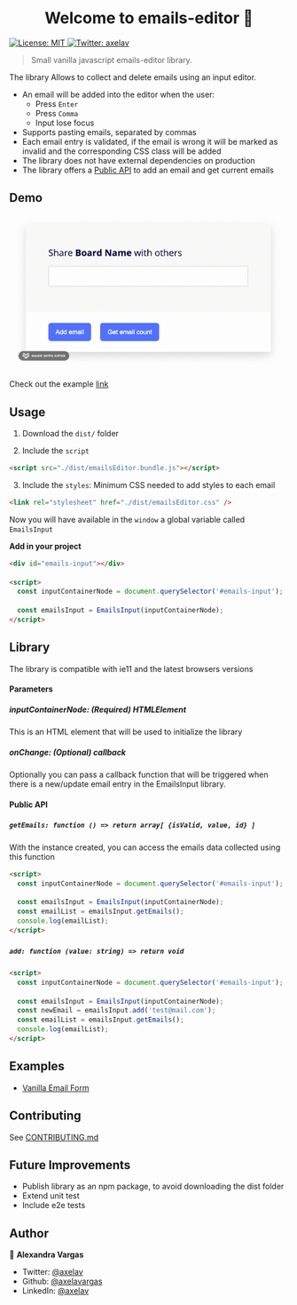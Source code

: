 <h1 align="center">Welcome to emails-editor 👋</h1>
<p>
  <a href="#" target="_blank">
    <img alt="License: MIT" src="https://img.shields.io/badge/License-MIT-yellow.svg" />
  </a>
  <a href="https://twitter.com/axelav" target="_blank">
    <img alt="Twitter: axelav" src="https://img.shields.io/twitter/follow/axelav.svg?style=social" />
  </a>
</p>

> Small vanilla javascript emails-editor library.

The library Allows to collect and delete emails using an input editor.

- An email will be added into the editor when the user:
  - Press `Enter`
  - Press `Comma`
  - Input lose focus
- Supports pasting emails, separated by commas
- Each email entry is validated, if the email is wrong it will be marked as invalid and the corresponding CSS class will be added
- The library does not have external dependencies on production
- The library offers a [Public API]('#public-api') to add an email and get current emails

## Demo

![Demo](EmailsEditorDemo.gif)

Check out the example [link](https://axelavargas.github.io/emails-editor/)

## Usage

1. Download the `dist/` folder

2. Include the `script`

```html
<script src="./dist/emailsEditor.bundle.js"></script>
```

3. Include the `styles`: Minimum CSS needed to add styles to each email

```html
<link rel="stylesheet" href="./dist/emailsEditor.css" />
```

Now you will have available in the `window` a global variable called `EmailsInput`

**Add in your project**

```html
<div id="emails-input"></div>

<script>
  const inputContainerNode = document.querySelector('#emails-input');

  const emailsInput = EmailsInput(inputContainerNode);
</script>
```

## Library

The library is compatible with ie11 and the latest browsers versions

#### Parameters

##### inputContainerNode: (Required) HTMLElement

This is an HTML element that will be used to initialize the library

##### onChange: (Optional) callback

Optionally you can pass a callback function that will be triggered when there is a new/update email entry in the EmailsInput library.

#### Public API

##### `getEmails: function () => return array[ {isValid, value, id} ]`

With the instance created, you can access the emails data collected using this function

```html
<script>
  const inputContainerNode = document.querySelector('#emails-input');

  const emailsInput = EmailsInput(inputContainerNode);
  const emailList = emailsInput.getEmails();
  console.log(emailList);
</script>
```

##### `add: function (value: string) => return void`

```html
<script>
  const inputContainerNode = document.querySelector('#emails-input');

  const emailsInput = EmailsInput(inputContainerNode);
  const newEmail = emailsInput.add('test@mail.com');
  const emailList = emailsInput.getEmails();
  console.log(emailList);
</script>
```

## Examples

- [Vanilla Email Form ](./examples/vanillaEmailForm)

## Contributing

See [CONTRIBUTING.md](CONTRIBUTING.md)

## Future Improvements

- Publish library as an npm package, to avoid downloading the dist folder
- Extend unit test
- Include e2e tests

## Author

👤 **Alexandra Vargas**

- Twitter: [@axelav](https://twitter.com/axelav)
- Github: [@axelavargas](https://github.com/axelavar)
- LinkedIn: [@axelav](https://linkedin.com/in/axelav)
